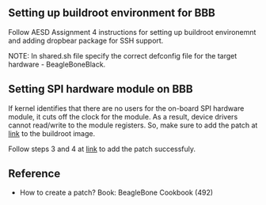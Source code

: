 ## Setting up buildroot environment for BBB

Follow AESD Assignment 4 instructions for setting up buildroot environemnt and adding dropbear package for SSH support.

NOTE: In shared.sh file specify the correct defconfig file for the target hardware - BeagleBoneBlack.


## Setting SPI hardware module on BBB

If kernel identifies that there are no users for the on-board SPI hardware module, it cuts off the clock for the module. As a result, device drivers cannot read/write to the module registers. So, make sure to add the patch at [link](https://github.com/cu-ecen-aeld/final-project-SundarKrishnakumar/blob/master/base_external/patches/linux/spi_no_idle.patch) to the buildroot image.

Follow steps 3 and 4 at [link](https://github.com/cu-ecen-aeld/buildroot-assignments-base/wiki/Beagle-Bone-Black-Devicetree-Hardware-Support) to add the patch successfuly.

## Reference

 - How to create a patch? 
    Book:  BeagleBone Cookbook (492)





